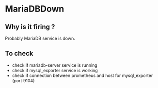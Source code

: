 MariaDBDown
===========

Why is it firing ?
------------------
Probably MariaDB service is down.

To check
--------
- check if mariadb-server service is running
- check if mysql_exporter service is working
- check if connection between prometheus and host for mysql_exporter (port 9104)
